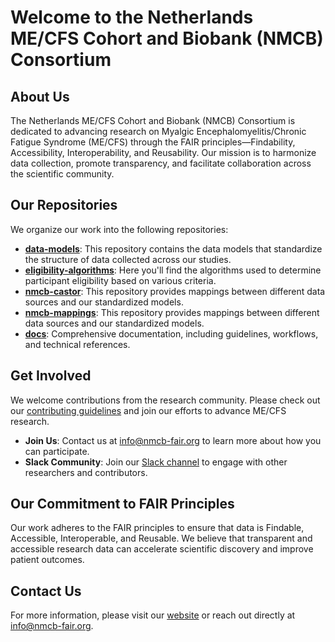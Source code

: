 # Welcome to the Netherlands ME/CFS Cohort and Biobank (NMCB) Consortium

## About Us

The Netherlands ME/CFS Cohort and Biobank (NMCB) Consortium is dedicated to advancing research on Myalgic Encephalomyelitis/Chronic Fatigue Syndrome (ME/CFS) through the FAIR principles—Findability, Accessibility, Interoperability, and Reusability. Our mission is to harmonize data collection, promote transparency, and facilitate collaboration across the scientific community.

## Our Repositories

We organize our work into the following repositories:

- **[data-models](https://github.com/NMCB-FAIR/NMCB-data-models)**: This repository contains the data models that standardize the structure of data collected across our studies.
- **[eligibility-algorithms](https://github.com/NMCB-FAIR/NMCB-eligibility-algorithms)**: Here you'll find the algorithms used to determine participant eligibility based on various criteria.
- **[nmcb-castor](https://github.com/NMCB-FAIR/NMCB-mappings)**: This repository provides mappings between different data sources and our standardized models.
- **[nmcb-mappings](https://github.com/NMCB-FAIR/NMCB-mappings)**: This repository provides mappings between different data sources and our standardized models.
- **[docs](https://github.com/NMCB-FAIR/NMCB-documentation)**: Comprehensive documentation, including guidelines, workflows, and technical references.

## Get Involved

We welcome contributions from the research community. Please check out our [contributing guidelines](https://github.com/NMCB-FAIR/NMCB-documentation/blob/main/CONTRIBUTING.md) and join our efforts to advance ME/CFS research.

- **Join Us**: Contact us at [info@nmcb-fair.org](mailto:info@nmcb-fair.org) to learn more about how you can participate.
- **Slack Community**: Join our [Slack channel](https://join.slack.com/t/nmcb-fair/shared_invite/xyz) to engage with other researchers and contributors.

## Our Commitment to FAIR Principles

Our work adheres to the FAIR principles to ensure that data is Findable, Accessible, Interoperable, and Reusable. We believe that transparent and accessible research data can accelerate scientific discovery and improve patient outcomes.

## Contact Us

For more information, please visit our [website](https://www.nmcb-fair.org) or reach out directly at [info@nmcb-fair.org](mailto:info@nmcb-fair.org).
